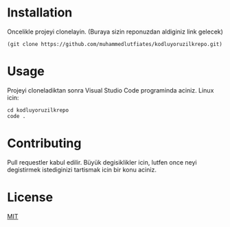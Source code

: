 # **Installation**
Oncelikle projeyi clonelayin. (Buraya sizin reponuzdan aldiginiz link gelecek)

```(git clone https://github.com/muhammedlutfiates/kodluyoruzilkrepo.git)```

# **Usage**
Projeyi cloneladiktan sonra Visual Studio Code programinda aciniz.
Linux icin:

```
cd kodluyoruzilkrepo
code .
```


# **Contributing**
Pull requestler kabul edilir. Büyük degisiklikler icin, lutfen once neyi degistirmek istediginizi tartismak icin bir konu aciniz.

# **License**
[MIT](https://choosealicense.com/licenses/mit/)



